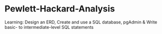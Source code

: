 # Pewlett-Hackard-Analysis
Learning: Design an ERD, Create and use a SQL database, pgAdmin &amp; Write basic- to intermediate-level SQL statements
